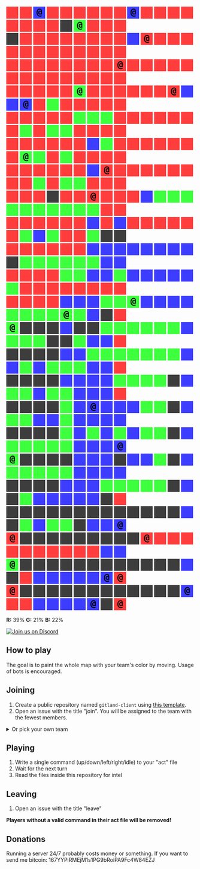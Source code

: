 ![](icons/ur) ![](icons/ur) ![](icons/cb) ![](icons/ur) ![](icons/ur) ![](icons/ur) ![](icons/ur) ![](icons/ur) ![](icons/ur) ![](icons/cb) ![](icons/ur) ![](icons/ur) ![](icons/ur) ![](icons/ur) ![](icons/ur) ![](icons/ur) ![](icons/ur) ![](icons/ur) ![](icons/ux) ![](icons/cg) ![](icons/ur) ![](icons/ur) ![](icons/ur)  
![](icons/ux) ![](icons/ur) ![](icons/ur) ![](icons/ur) ![](icons/ur) ![](icons/ur) ![](icons/ur) ![](icons/ur) ![](icons/ur) ![](icons/ub) ![](icons/cr) ![](icons/ur) ![](icons/ur) ![](icons/ur) ![](icons/ur) ![](icons/ur) ![](icons/ur) ![](icons/ur) ![](icons/ur) ![](icons/ur) ![](icons/ur) ![](icons/ur) ![](icons/ur)  
![](icons/ur) ![](icons/ur) ![](icons/ur) ![](icons/ur) ![](icons/ur) ![](icons/ur) ![](icons/ur) ![](icons/ur) ![](icons/cr) ![](icons/ur) ![](icons/ur) ![](icons/ur) ![](icons/ur) ![](icons/ur) ![](icons/ur) ![](icons/ur) ![](icons/ur) ![](icons/ur) ![](icons/ur) ![](icons/ur) ![](icons/ur) ![](icons/ur) ![](icons/ur)  
![](icons/ur) ![](icons/ur) ![](icons/ur) ![](icons/ur) ![](icons/ur) ![](icons/cg) ![](icons/ur) ![](icons/ur) ![](icons/ur) ![](icons/ur) ![](icons/ur) ![](icons/ur) ![](icons/cr) ![](icons/ub) ![](icons/ub) ![](icons/cb) ![](icons/ur) ![](icons/ug) ![](icons/ur) ![](icons/ur) ![](icons/ur) ![](icons/ur) ![](icons/ur)  
![](icons/ur) ![](icons/ur) ![](icons/ur) ![](icons/ur) ![](icons/ur) ![](icons/ug) ![](icons/ug) ![](icons/ug) ![](icons/ur) ![](icons/ur) ![](icons/ur) ![](icons/ur) ![](icons/ur) ![](icons/ur) ![](icons/ur) ![](icons/ug) ![](icons/ur) ![](icons/ug) ![](icons/ug) ![](icons/ur) ![](icons/ur) ![](icons/ur) ![](icons/ur)  
![](icons/ur) ![](icons/ur) ![](icons/ur) ![](icons/ur) ![](icons/ur) ![](icons/ur) ![](icons/ub) ![](icons/ug) ![](icons/ur) ![](icons/ur) ![](icons/ur) ![](icons/ur) ![](icons/ur) ![](icons/ur) ![](icons/ur) ![](icons/cg) ![](icons/ug) ![](icons/ur) ![](icons/ug) ![](icons/ur) ![](icons/ur) ![](icons/ur) ![](icons/ur)  
![](icons/ur) ![](icons/ur) ![](icons/ur) ![](icons/ur) ![](icons/ur) ![](icons/ur) ![](icons/ub) ![](icons/cr) ![](icons/ur) ![](icons/ur) ![](icons/ur) ![](icons/ur) ![](icons/ur) ![](icons/ur) ![](icons/ur) ![](icons/ur) ![](icons/ug) ![](icons/ur) ![](icons/ug) ![](icons/ug) ![](icons/ur) ![](icons/ur) ![](icons/ur)  
![](icons/ur) ![](icons/ur) ![](icons/ur) ![](icons/ux) ![](icons/ur) ![](icons/ur) ![](icons/cr) ![](icons/ur) ![](icons/ur) ![](icons/ur) ![](icons/ub) ![](icons/ug) ![](icons/ug) ![](icons/ug) ![](icons/ug) ![](icons/ug) ![](icons/ug) ![](icons/ug) ![](icons/ug) ![](icons/ug) ![](icons/ug) ![](icons/ur) ![](icons/ur)  
![](icons/ur) ![](icons/ur) ![](icons/ur) ![](icons/ur) ![](icons/ur) ![](icons/ur) ![](icons/ub) ![](icons/ur) ![](icons/ub) ![](icons/ur) ![](icons/ur) ![](icons/ur) ![](icons/ur) ![](icons/ur) ![](icons/ur) ![](icons/ug) ![](icons/ub) ![](icons/ug) ![](icons/ur) ![](icons/ur) ![](icons/ug) ![](icons/ux) ![](icons/ux)  
![](icons/ur) ![](icons/ur) ![](icons/ur) ![](icons/ur) ![](icons/ur) ![](icons/ur) ![](icons/ub) ![](icons/ub) ![](icons/ub) ![](icons/ub) ![](icons/ub) ![](icons/ub) ![](icons/ub) ![](icons/ub) ![](icons/ux) ![](icons/ug) ![](icons/ug) ![](icons/ug) ![](icons/ug) ![](icons/ug) ![](icons/ug) ![](icons/ub) ![](icons/ub)  
![](icons/ur) ![](icons/ur) ![](icons/ur) ![](icons/ur) ![](icons/ug) ![](icons/ug) ![](icons/ub) ![](icons/ub) ![](icons/ug) ![](icons/ub) ![](icons/ub) ![](icons/ub) ![](icons/ub) ![](icons/ub) ![](icons/ug) ![](icons/ur) ![](icons/ur) ![](icons/ur) ![](icons/ur) ![](icons/ur) ![](icons/ur) ![](icons/ur) ![](icons/ur)  
![](icons/ur) ![](icons/ur) ![](icons/ur) ![](icons/ur) ![](icons/ub) ![](icons/ub) ![](icons/ub) ![](icons/ug) ![](icons/ug) ![](icons/cg) ![](icons/ub) ![](icons/ub) ![](icons/ub) ![](icons/ub) ![](icons/ug) ![](icons/ug) ![](icons/ug) ![](icons/ug) ![](icons/cg) ![](icons/ug) ![](icons/ub) ![](icons/ux) ![](icons/ur)  
![](icons/cg) ![](icons/ux) ![](icons/ux) ![](icons/ux) ![](icons/ub) ![](icons/ux) ![](icons/ux) ![](icons/ug) ![](icons/ug) ![](icons/ug) ![](icons/ug) ![](icons/ug) ![](icons/ug) ![](icons/ub) ![](icons/ug) ![](icons/ug) ![](icons/ug) ![](icons/ux) ![](icons/ux) ![](icons/ug) ![](icons/ub) ![](icons/ub) ![](icons/ur)  
![](icons/ux) ![](icons/ux) ![](icons/ux) ![](icons/ux) ![](icons/ub) ![](icons/ub) ![](icons/ug) ![](icons/ug) ![](icons/ug) ![](icons/ug) ![](icons/ug) ![](icons/ug) ![](icons/ug) ![](icons/ub) ![](icons/ub) ![](icons/ug) ![](icons/ub) ![](icons/ug) ![](icons/ug) ![](icons/ug) ![](icons/ub) ![](icons/ub) ![](icons/ur)  
![](icons/ux) ![](icons/ux) ![](icons/ux) ![](icons/ux) ![](icons/ub) ![](icons/ub) ![](icons/ub) ![](icons/ub) ![](icons/ug) ![](icons/ug) ![](icons/ug) ![](icons/ug) ![](icons/ux) ![](icons/ub) ![](icons/ug) ![](icons/ug) ![](icons/ub) ![](icons/ug) ![](icons/ug) ![](icons/ub) ![](icons/ub) ![](icons/ub) ![](icons/ur)  
![](icons/ux) ![](icons/ux) ![](icons/ux) ![](icons/ux) ![](icons/ug) ![](icons/ub) ![](icons/cb) ![](icons/ub) ![](icons/ub) ![](icons/ub) ![](icons/ug) ![](icons/ug) ![](icons/ux) ![](icons/ub) ![](icons/ug) ![](icons/ug) ![](icons/ub) ![](icons/ub) ![](icons/ug) ![](icons/ub) ![](icons/ub) ![](icons/ub) ![](icons/ub)  
![](icons/ux) ![](icons/ux) ![](icons/ux) ![](icons/ux) ![](icons/ug) ![](icons/ub) ![](icons/ug) ![](icons/ub) ![](icons/ug) ![](icons/ub) ![](icons/ug) ![](icons/ug) ![](icons/ux) ![](icons/ub) ![](icons/ug) ![](icons/ug) ![](icons/ug) ![](icons/ug) ![](icons/ug) ![](icons/ub) ![](icons/ub) ![](icons/ub) ![](icons/cb)  
![](icons/cg) ![](icons/ux) ![](icons/ux) ![](icons/ux) ![](icons/ux) ![](icons/ub) ![](icons/ub) ![](icons/ub) ![](icons/ux) ![](icons/ub) ![](icons/ub) ![](icons/ug) ![](icons/ux) ![](icons/ub) ![](icons/ug) ![](icons/ug) ![](icons/ug) ![](icons/ug) ![](icons/ug) ![](icons/ub) ![](icons/ub) ![](icons/ub) ![](icons/ub)  
![](icons/ux) ![](icons/ux) ![](icons/ux) ![](icons/ux) ![](icons/ub) ![](icons/ub) ![](icons/ub) ![](icons/ug) ![](icons/ug) ![](icons/ug) ![](icons/ug) ![](icons/ug) ![](icons/ux) ![](icons/ub) ![](icons/ux) ![](icons/ug) ![](icons/ub) ![](icons/ub) ![](icons/ub) ![](icons/ub) ![](icons/ub) ![](icons/ux) ![](icons/ur)  
![](icons/ux) ![](icons/ux) ![](icons/ux) ![](icons/ux) ![](icons/ux) ![](icons/ux) ![](icons/ux) ![](icons/ux) ![](icons/ux) ![](icons/ux) ![](icons/ux) ![](icons/ux) ![](icons/ux) ![](icons/ub) ![](icons/ux) ![](icons/ug) ![](icons/ub) ![](icons/ug) ![](icons/ug) ![](icons/ux) ![](icons/ub) ![](icons/ub) ![](icons/cb)  
![](icons/cr) ![](icons/ux) ![](icons/ux) ![](icons/ux) ![](icons/ux) ![](icons/ux) ![](icons/ux) ![](icons/ux) ![](icons/ux) ![](icons/ux) ![](icons/cr) ![](icons/ur) ![](icons/ur) ![](icons/ur) ![](icons/ur) ![](icons/ur) ![](icons/ur) ![](icons/ur) ![](icons/ur) ![](icons/ur) ![](icons/ur) ![](icons/ub) ![](icons/ub)  
![](icons/cg) ![](icons/ux) ![](icons/ux) ![](icons/ux) ![](icons/ux) ![](icons/ux) ![](icons/ux) ![](icons/ux) ![](icons/ux) ![](icons/ux) ![](icons/ux) ![](icons/ux) ![](icons/ux) ![](icons/ub) ![](icons/ux) ![](icons/ur) ![](icons/ub) ![](icons/ub) ![](icons/ub) ![](icons/ub) ![](icons/ub) ![](icons/cb) ![](icons/cr)  
![](icons/cr) ![](icons/ux) ![](icons/ux) ![](icons/ux) ![](icons/ux) ![](icons/ux) ![](icons/ux) ![](icons/ux) ![](icons/ux) ![](icons/ux) ![](icons/ux) ![](icons/ux) ![](icons/ux) ![](icons/cb) ![](icons/ur) ![](icons/ur) ![](icons/ub) ![](icons/ub) ![](icons/ub) ![](icons/ub) ![](icons/cb) ![](icons/ux) ![](icons/cr)

**R:** 39% **G:** 21% **B:** 22%


<a href="https://discord.gg/vSk8CJj">
  <img src="https://i.imgur.com/YNyTNuw.png" alt="Join us on Discord" height="64"/>
</a>

## How to play

The goal is to paint the whole map with your team's color by moving. Usage of bots is encouraged.

## Joining
1. Create a public repository named `gitland-client` using [this template](https://github.com/Richienb/gitland-client-boilerplate/generate).
2. Open an issue with the title "join". You will be assigned to the team with the fewest members.
<details>
<summary>Or pick your own team</summary>
Open an issue with a team name as the title (cr/cg/cb)
</details>

## Playing
1. Write a single command (up/down/left/right/idle) to your "act" file
2. Wait for the next turn
3. Read the files inside this repository for intel

## Leaving
1. Open an issue with the title "leave"

**Players without a valid command in their act file will be removed!**

## Donations
Running a server 24/7 probably costs money or something. If you want to send me bitcoin: 167YYPiRMEjM1s1PG9bRoiPA9Fc4W84EZJ
